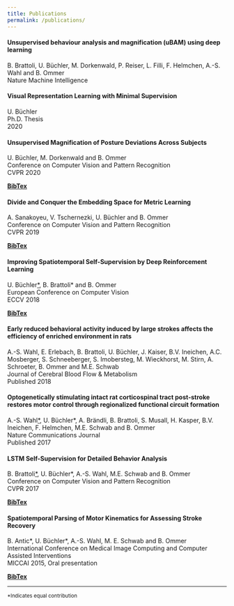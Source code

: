 ```yaml
---
title: Publications
permalink: /publications/
---
```

<div class="publication-list">
  <h4>Unsupervised behaviour analysis and magnification (uBAM) using deep learning</h4>
  <p>B. Brattoli, U. Büchler, M. Dorkenwald, P. Reiser, L. Filli, F. Helmchen, A.-S. Wahl and B. Ommer<br />
  Nature Machine Intelligence</p>
  <a type="button" href="https://rdcu.be/ch6pL" target="_blank">
    <i class="fa fa-file-o"></i>
  </a>
  <!--<a type="button" href="{{ site.baseurl }}/bibtex/magnification_cvpr20.md" target="_blank">
   <b>BibTex</b>
  </a>-->
</div>


<div class="publication-list">
  <h4>Visual Representation Learning with Minimal Supervision</h4>
  <p>U. Büchler<br />
  Ph.D. Thesis<br />
  2020</p>
  <a type="button" href="https://archiv.ub.uni-heidelberg.de/volltextserver/29205/1/Buechler_VisualRepresentationLearningWithMinimalSupervision.pdf" target="_blank">
    <i class="fa fa-file-o"></i>
  </a>
  <!--<a type="button" href="{{ site.baseurl }}/bibtex/magnification_cvpr20.md" target="_blank">
   <b>BibTex</b>
  </a>-->
</div>

<div class="publication-list">
  <h4>Unsupervised Magnification of Posture Deviations Across Subjects</h4>
  <p>U. Büchler, M. Dorkenwald and B. Ommer<br />
  Conference on Computer Vision and Pattern Recognition<br />
  CVPR 2020</p>
  <a type="button" href="{{ site.baseurl}}/papers/magnification_cvpr20.pdf" target="_blank">
    <i class="fa fa-file-o"></i>
  </a>
  <a type="button" href="{{ site.baseurl }}/bibtex/magnification_cvpr20.md" target="_blank">
   <b>BibTex</b>
  </a>
</div>

<div class="publication-list">
  <h4>Divide and Conquer the Embedding Space for Metric Learning</h4>
  <p>A. Sanakoyeu, V. Tschernezki, U. Büchler and B. Ommer<br />
  Conference on Computer Vision and Pattern Recognition<br />
  CVPR 2019</p>
  <a type="button" href="{{ site.baseurl}}/papers/metric_learning_cvpr19.pdf" target="_blank">
    <i class="fa fa-file-o"></i>
  </a>
  <a type="button" href="{{ site.baseurl }}/bibtex/metric_learning_cvpr19.md" target="_blank">
   <b>BibTex</b>
  </a>
</div>

<div class="publication-list">
  <h4>Improving Spatiotemporal Self-Supervision by Deep Reinforcement Learning</h4>
  <p>U. Büchler<a href="#fn1" id="ref">*</a>, B. Brattoli* and B. Ommer<br />
  European Conference on Computer Vision<br />
  ECCV 2018</p>
  <a type="button" href="{{ site.baseurl}}/papers/buechler_brattoli_eccv18.pdf" target="_blank">
    <i class="fa fa-file-o"></i>
  </a>
  <a type="button" href="{{ site.baseurl }}/bibtex/buechler_brattoli_eccv18.md" target="_blank">
   <b>BibTex</b>
  </a>
</div>

<div class="publication-list">
  <!--<h4><a href="http://journals.sagepub.com/doi/full/10.1177/0271678X18777661">-->
<h4>Early reduced behavioral activity induced by large strokes affects the efficiency of enriched environment in rats</h4>
  <p> A.-S. Wahl, E. Erlebach, B. Brattoli, U. Büchler, J. Kaiser, B.V. Ineichen, A.C. Mosberger, S. Schneeberger, S. Imobersteg, M. Wieckhorst, M. Stirn, A. Schroeter, B. Ommer and M.E. Schwab<br />
Journal of Cerebral Blood Flow & Metabolism<br />
    Published 2018 <br />
  </p>
  <a type="button" href="http://journals.sagepub.com/doi/full/10.1177/0271678X18777661" target="_blank">
    <i class="fa fa-file-o"></i>
  </a>
  <!--<a type="button" href="{{ site.baseurl }}/bibtex/" target="_blank">
   <b>BibTex</b>
  </a>-->
</div>

<div class="publication-list">
  <!--<h4><a href="https://www.nature.com/articles/s41467-017-01090-6">-->
  <h4>Optogenetically stimulating intact rat corticospinal tract post-stroke restores motor control through regionalized functional circuit formation</h4>
 <p>A.-S. Wahl<a href="#fn1" id="ref">*</a>, U. Büchler*, A. Brändli, B. Brattoli, S. Musall, H. Kasper, B.V. Ineichen, F. Helmchen, M.E. Schwab and B. Ommer<br />
  Nature Communications Journal<br />
   Published 2017 <br />
  </p>
  <a type="button" href="https://www.nature.com/articles/s41467-017-01090-6" target="_blank">
    <i class="fa fa-file-o"></i>
  </a>
  <!--<a type="button" href="{{ site.baseurl }}/bibtex/" target="_blank">
   <b>BibTex</b>
  </a>-->
</div>

<div class="publication-list">
  <h4>LSTM Self-Supervision for Detailed Behavior Analysis</h4>
  <p>B. Brattoli<a href="#fn1" id="ref">*</a>, U. Büchler*, A.-S. Wahl, M.E. Schwab and B. Ommer<br />
  Conference on Computer Vision and Pattern Recognition<br />
  CVPR 2017</p>
  <a type="button" href="{{ site.baseurl}}/papers/brattoli_buechler_cvpr17.pdf" target="_blank">
    <i class="fa fa-file-o"></i>
  </a>
  <a type="button" href="{{ site.baseurl }}/bibtex/brattoli_buechler_cvpr17.md" target="_blank">
   <b>BibTex</b>
  </a>
</div>

<div class="publication-list">
  <h4>Spatiotemporal Parsing of Motor Kinematics for Assessing Stroke Recovery</h4>
  <p>B. Antic*, U. Büchler*, A.-S. Wahl, M. E. Schwab and B. Ommer<br />
  International Conference on Medical Image Computing and Computer Assisted Interventions<br/>
  MICCAI 2015, Oral presentation</p>
  <a type="button" href="{{ site.baseurl}}/papers/antic_buechler_miccai15.pdf" target="_blank">
    <i class="fa fa-file-o"></i>
  </a>
  <a type="button" href="{{ site.baseurl }}/bibtex/antic_buechler_miccai15.md" target="_blank">
   <b>BibTex</b>
  </a>
</div>

<!--<div class="publication-list">
  <h4>Evaluating Stroke Recovery by Structural Decomposition of Motor Kinematics</h4>
  <p>B. Antic*, U. Büchler*, A.-S. Wahl, M. E. Schwab and B. Ommer<br />
  Bernstein Conference on Computational Neuroscience<br />
  BCCN 2015, Oral presentation</p>
</div>-->
<hr>
<sup id="fn1">*Indicates equal contribution</sup>
